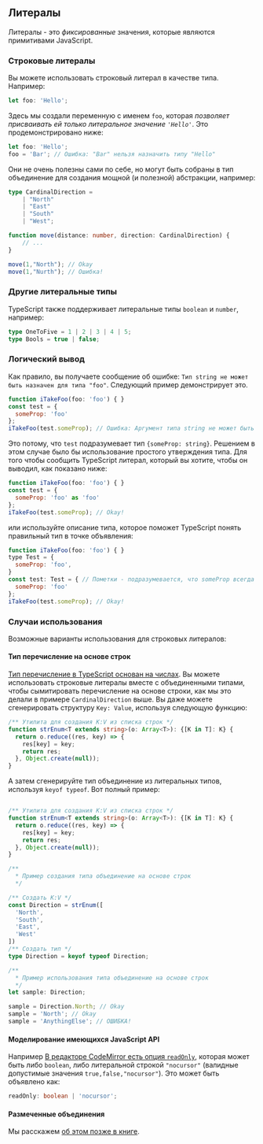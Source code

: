 ## Литералы
Литералы - это *фиксированные* значения, которые являются примитивами JavaScript.

### Строковые литералы

Вы можете использовать строковый литерал в качестве типа. Например:

```ts
let foo: 'Hello';
```

Здесь мы создали переменную с именем `foo`, которая *позволяет присваивать ей только литеральное значение `'Hello'`*. Это продемонстрировано ниже:

```ts
let foo: 'Hello';
foo = 'Bar'; // Ошибка: "Bar" нельзя назначить типу "Hello"
```

Они не очень полезны сами по себе, но могут быть собраны в тип объединение для создания мощной (и полезной) абстракции, например:

```ts
type CardinalDirection =
    | "North"
    | "East"
    | "South"
    | "West";

function move(distance: number, direction: CardinalDirection) {
    // ...
}

move(1,"North"); // Okay
move(1,"Nurth"); // Ошибка!
```

### Другие литеральные типы
TypeScript также поддерживает литеральные типы `boolean` и `number`, например:

```ts
type OneToFive = 1 | 2 | 3 | 4 | 5;
type Bools = true | false;
```

### Логический вывод
Как правило, вы получаете сообщение об ошибке: `Тип string не может быть назначен для типа "foo"`. Следующий пример демонстрирует это.

```js
function iTakeFoo(foo: 'foo') { }
const test = {
  someProp: 'foo'
};
iTakeFoo(test.someProp); // Ошибка: Аргумент типа string не может быть назначен параметру типа 'foo'
```

Это потому, что `test` подразумевает тип `{someProp: string}`. Решением в этом случае было бы использование простого утверждения типа. Для того чтобы сообщить TypeScript литерал, который вы хотите, чтобы он выводил, как показано ниже:

```js
function iTakeFoo(foo: 'foo') { }
const test = {
  someProp: 'foo' as 'foo'
};
iTakeFoo(test.someProp); // Okay!
```

или используйте описание типа, которое поможет TypeScript понять правильный тип в точке объявления:

```js
function iTakeFoo(foo: 'foo') { }
type Test = {
  someProp: 'foo',
}
const test: Test = { // Пометки - подразумевается, что someProp всегда === 'foo'
  someProp: 'foo' 
}; 
iTakeFoo(test.someProp); // Okay!
```

### Случаи использования
Возможные варианты использования для строковых литералов:

#### Тип перечисление на основе строк

[Тип перечисление в TypeScript основан на числах](../enums.md). Вы можете использовать строковые литералы вместе с объединенными типами, чтобы сымитировать перечисление на основе строки, как мы это делали в примере `CardinalDirection` выше. Вы даже можете сгенерировать структуру `Key: Value`, используя следующую функцию:

```ts
/** Утилита для создания K:V из списка строк */
function strEnum<T extends string>(o: Array<T>): {[K in T]: K} {
  return o.reduce((res, key) => {
    res[key] = key;
    return res;
  }, Object.create(null));
}
```

А затем сгенерируйте тип объединение из литеральных типов, используя `keyof typeof`. Вот полный пример:

```ts

/** Утилита для создания K:V из списка строк */
function strEnum<T extends string>(o: Array<T>): {[K in T]: K} {
  return o.reduce((res, key) => {
    res[key] = key;
    return res;
  }, Object.create(null));
}

/**
  * Пример создания типа объединение на основе строк
  */

/** Создать K:V */
const Direction = strEnum([
  'North',
  'South',
  'East',
  'West'
])
/** Создать тип */
type Direction = keyof typeof Direction;

/** 
  * Пример использования типа объединение на основе строк
  */
let sample: Direction;

sample = Direction.North; // Okay
sample = 'North'; // Okay
sample = 'AnythingElse'; // ОШИБКА!
```

#### Моделирование имеющихся JavaScript API

Например [В редакторе CodeMirror есть опция `readOnly`](https://codemirror.net/doc/manual.html#option_readOnly), которая может быть либо `boolean`, либо литеральной строкой `"nocursor"` (валидные допустимые значения `true,false,"nocursor"`). Это может быть объявлено как:

```ts
readOnly: boolean | 'nocursor';
```

#### Размеченные объединения

Мы расскажем [об этом позже в книге](./discriminated-unions.md).


[](https://github.com/Microsoft/TypeScript/pull/5185)
